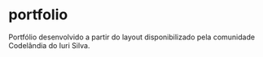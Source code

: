# portfolio
Portfólio desenvolvido a partir do layout disponibilizado pela comunidade Codelândia do Iuri Silva.
